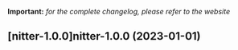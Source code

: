 **Important:**
*for the complete changelog, please refer to the website*




## [nitter-1.0.0]nitter-1.0.0 (2023-01-01)

